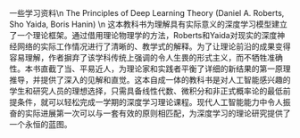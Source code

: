 一些学习资料\n
The Principles of Deep Learning Theory (Daniel A. Roberts, Sho Yaida, Boris Hanin) \n
这本教科书为理解具有实际意义的深度学习模型建立了一个理论框架。通过借用理论物理学的方法，Roberts和Yaida对现实的深度神经网络的实际工作情况进行了清晰的、教学式的解释。为了让理论前沿的成果变得容易理解，作者摒弃了该学科传统上强调的令人生畏的形式主义，而不牺牲准确性。本书直截了当、平易近人，为理论家和实践者平衡了详细的新结果的第一原理推导，并提供了深入的见解和直觉。这本自成一体的教科书是对人工智能感兴趣的学生和研究人员的理想选择，只需具备线性代数、微积分和非正式概率论的最低前提条件，就可以轻松完成一学期的深度学习理论课程。现代人工智能能力中令人振奋的实际进展第一次可以与一套有效的原则相匹配，为深度学习的理论研究提供了一个永恒的蓝图。
